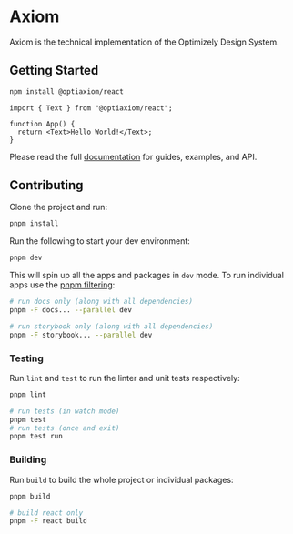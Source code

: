 # Axiom

Axiom is the technical implementation of the Optimizely Design System.

## Getting Started

```sh
npm install @optiaxiom/react
```

```tsx
import { Text } from "@optiaxiom/react";

function App() {
  return <Text>Hello World!</Text>;
}
```

Please read the full [documentation](https://optimizely-axiom.github.io/optiaxiom/) for guides, examples, and API.

## Contributing

Clone the project and run:

```sh
pnpm install
```

Run the following to start your dev environment:

```sh
pnpm dev
```

This will spin up all the apps and packages in `dev` mode. To run individual apps use the [pnpm filtering](https://pnpm.io/filtering):

```sh
# run docs only (along with all dependencies)
pnpm -F docs... --parallel dev

# run storybook only (along with all dependencies)
pnpm -F storybook... --parallel dev
```

### Testing

Run `lint` and `test` to run the linter and unit tests respectively:

```sh
pnpm lint

# run tests (in watch mode)
pnpm test
# run tests (once and exit)
pnpm test run
```

### Building

Run `build` to build the whole project or individual packages:

```sh
pnpm build

# build react only
pnpm -F react build
```
